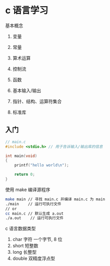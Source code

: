 # c 语言学习

基本概念
1. 变量
2. 常量
3. 算术运算
4. 控制流
5. 函数
6. 基本输入/输出

7. 指针、结构、运算符集合
8. 标准库

## 入门

```c
// main.c
#include <stdio.h> // 用于告诉输入/输出库的信息

int main(void)
{
    printf("hello world\n");

    return 0;
}
```

使用 make 编译源程序

```bash
make main // 寻找 main.c 并编译 main.c 为 main
./main    // 运行可执行文件
// or
cc main.c // 默认生成 a.out
./a.out    // 运行可执行文件
```

c 语言数据类型

1. char   字符 一个字节, 8 位
2. short  短整数
3. long   长整型
4. double 双精度浮点型
